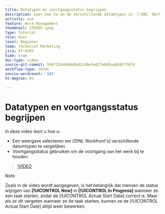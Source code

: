 ```yaml
---
title: Datatypen en voortgangsstatus begrijpen
description: Leer hoe te om de verschillende datumtypes in  [!DNL  Workfront]  te bekijken en vooruitgangsstatus te gebruiken om u te helpen werkvooruitgang volgen.
activity: use
feature: Work Management
thumbnail: 335095.jpeg
type: Tutorial
role: User
level: Beginner
team: Technical Marketing
jira: KT-8782
hide: true
doc-type: video
source-git-commit: 5947224c840e9bd2c80e5e027e0d5aabb91ff6fd
workflow-type: tm+mt
source-wordcount: '102'
ht-degree: 0%

---
```


# Datatypen en voortgangsstatus begrijpen

In deze video leert u hoe u:

* Een weergave selecteren om [!DNL Workfront's] verschillende datumtypen te vergelijken
* Voortgangsstatus gebruiken om de voortgang van het werk bij te houden

>[!VIDEO](https://video.tv.adobe.com/v/335095/?quality=12&learn=on)

>[!NOTE]
>
>Zoals in de video wordt aangegeven, is het belangrijk dat mensen de status wijzigen van **[!UICONTROL New]** in **[!UICONTROL In Progress]** wanneer ze een taak starten, zodat de [!UICONTROL Actual Start Date] correct is. Maar als ze dit vergeten wanneer ze de taak starten, kunnen ze de [!UICONTROL Actual Start Date] altijd weer bewerken.


<!---
Task progress status overview
Definitions for the project, task, and issue dates within Workfront
Project timelines
--->

